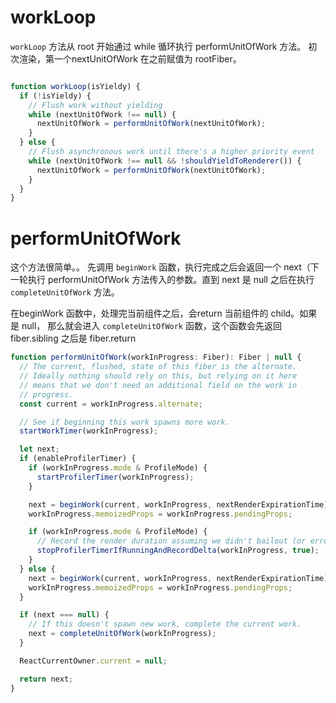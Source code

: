 # workLoop

`workLoop` 方法从 root 开始通过 while 循环执行 performUnitOfWork 方法。 初次渲染，第一个nextUnitOfWork 在之前赋值为 rootFiber。 

```javascript

function workLoop(isYieldy) {
  if (!isYieldy) {
    // Flush work without yielding
    while (nextUnitOfWork !== null) {
      nextUnitOfWork = performUnitOfWork(nextUnitOfWork);
    }
  } else {
    // Flush asynchronous work until there's a higher priority event
    while (nextUnitOfWork !== null && !shouldYieldToRenderer()) {
      nextUnitOfWork = performUnitOfWork(nextUnitOfWork);
    }
  }
}
```

# performUnitOfWork

这个方法很简单。。 先调用 `beginWork` 函数，执行完成之后会返回一个 next（下一轮执行 performUnitOfWork 方法传入的参数。直到 next 是 null 之后在执行 `completeUnitOfWork` 方法。

在beginWork 函数中，处理完当前组件之后，会return 当前组件的 child。如果是 null， 那么就会进入 `completeUnitOfWork` 函数，这个函数会先返回 fiber.sibling 之后是 fiber.return

```javascript
function performUnitOfWork(workInProgress: Fiber): Fiber | null {
  // The current, flushed, state of this fiber is the alternate.
  // Ideally nothing should rely on this, but relying on it here
  // means that we don't need an additional field on the work in
  // progress.
  const current = workInProgress.alternate;

  // See if beginning this work spawns more work.
  startWorkTimer(workInProgress);

  let next;
  if (enableProfilerTimer) {
    if (workInProgress.mode & ProfileMode) {
      startProfilerTimer(workInProgress);
    }

    next = beginWork(current, workInProgress, nextRenderExpirationTime);
    workInProgress.memoizedProps = workInProgress.pendingProps;

    if (workInProgress.mode & ProfileMode) {
      // Record the render duration assuming we didn't bailout (or error).
      stopProfilerTimerIfRunningAndRecordDelta(workInProgress, true);
    }
  } else {
    next = beginWork(current, workInProgress, nextRenderExpirationTime);
    workInProgress.memoizedProps = workInProgress.pendingProps;
  }

  if (next === null) {
    // If this doesn't spawn new work, complete the current work.
    next = completeUnitOfWork(workInProgress);
  }

  ReactCurrentOwner.current = null;

  return next;
}
```



